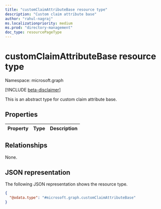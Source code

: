```yaml
---
title: "customClaimAttributeBase resource type"
description: "Custom claim attribute base"
author: "rahul-nagraj"
ms.localizationpriority: medium
ms.prod: "directory-management"
doc_type: resourcePageType
---
```


# customClaimAttributeBase resource type

Namespace: microsoft.graph

[!INCLUDE [beta-disclaimer](../../includes/beta-disclaimer.md)]

This is an abstract type for custom claim attribute base.

## Properties
|Property|Type|Description|
|:---|:---|:---|

## Relationships
None.

## JSON representation
The following JSON representation shows the resource type.
<!-- {
  "blockType": "resource",
  "@odata.type": "microsoft.graph.customClaimAttributeBase"
}
-->
``` json
{
  "@odata.type": "#microsoft.graph.customClaimAttributeBase"
}
```
